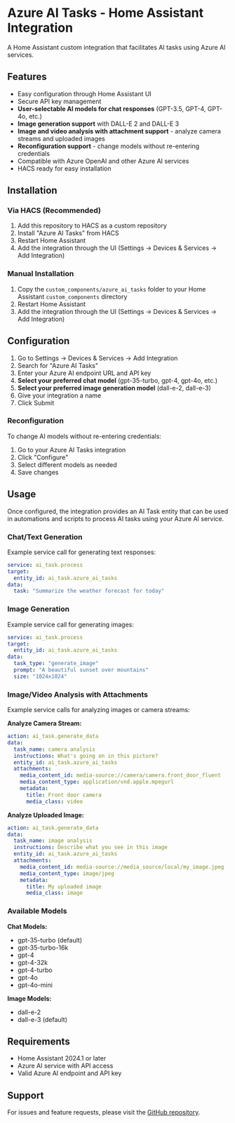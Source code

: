 # Azure AI Tasks - Home Assistant Integration

A Home Assistant custom integration that facilitates AI tasks using Azure AI services.

## Features

- Easy configuration through Home Assistant UI
- Secure API key management  
- **User-selectable AI models for chat responses** (GPT-3.5, GPT-4, GPT-4o, etc.)
- **Image generation support** with DALL-E 2 and DALL-E 3
- **Image and video analysis with attachment support** - analyze camera streams and uploaded images
- **Reconfiguration support** - change models without re-entering credentials
- Compatible with Azure OpenAI and other Azure AI services
- HACS ready for easy installation

## Installation

### Via HACS (Recommended)

1. Add this repository to HACS as a custom repository
2. Install "Azure AI Tasks" from HACS
3. Restart Home Assistant
4. Add the integration through the UI (Settings → Devices & Services → Add Integration)

### Manual Installation

1. Copy the `custom_components/azure_ai_tasks` folder to your Home Assistant `custom_components` directory
2. Restart Home Assistant
3. Add the integration through the UI (Settings → Devices & Services → Add Integration)

## Configuration

1. Go to Settings → Devices & Services → Add Integration
2. Search for "Azure AI Tasks"
3. Enter your Azure AI endpoint URL and API key
4. **Select your preferred chat model** (gpt-35-turbo, gpt-4, gpt-4o, etc.)
5. **Select your preferred image generation model** (dall-e-2, dall-e-3)
6. Give your integration a name
7. Click Submit

### Reconfiguration

To change AI models without re-entering credentials:
1. Go to your Azure AI Tasks integration
2. Click "Configure" 
3. Select different models as needed
4. Save changes

## Usage

Once configured, the integration provides an AI Task entity that can be used in automations and scripts to process AI tasks using your Azure AI service.

### Chat/Text Generation
Example service call for generating text responses:
```yaml
service: ai_task.process
target:
  entity_id: ai_task.azure_ai_tasks
data:
  task: "Summarize the weather forecast for today"
```

### Image Generation  
Example service call for generating images:
```yaml
service: ai_task.process
target:
  entity_id: ai_task.azure_ai_tasks
data:
  task_type: "generate_image"
  prompt: "A beautiful sunset over mountains"
  size: "1024x1024"
```

### Image/Video Analysis with Attachments
Example service calls for analyzing images or camera streams:

**Analyze Camera Stream:**
```yaml
action: ai_task.generate_data
data:
  task_name: camera analysis
  instructions: What's going on in this picture?
  entity_id: ai_task.azure_ai_tasks
  attachments:
    media_content_id: media-source://camera/camera.front_door_fluent
    media_content_type: application/vnd.apple.mpegurl
    metadata:
      title: Front door camera
      media_class: video
```

**Analyze Uploaded Image:**
```yaml
action: ai_task.generate_data
data:
  task_name: image analysis
  instructions: Describe what you see in this image
  entity_id: ai_task.azure_ai_tasks
  attachments:
    media_content_id: media-source://media_source/local/my_image.jpeg
    media_content_type: image/jpeg
    metadata:
      title: My uploaded image
      media_class: image
```

### Available Models

**Chat Models:**
- gpt-35-turbo (default)
- gpt-35-turbo-16k
- gpt-4
- gpt-4-32k  
- gpt-4-turbo
- gpt-4o
- gpt-4o-mini

**Image Models:**
- dall-e-2
- dall-e-3 (default)

## Requirements

- Home Assistant 2024.1 or later
- Azure AI service with API access
- Valid Azure AI endpoint and API key

## Support

For issues and feature requests, please visit the [GitHub repository](https://github.com/loryanstrant/ha-azure-ai-task).
